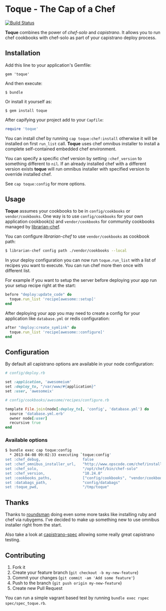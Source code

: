 # Toque - The Cap of a Chef

[![Build Status](https://travis-ci.org/jgraichen/toque.png?branch=master)](https://travis-ci.org/jgraichen/toque)

**Toque** combines the power of *chef-solo* and *capistrano*. It allows you to
run chef cookbooks with chef-solo as part of your capistrano deploy process.

## Installation

Add this line to your application's Gemfile:

    gem 'toque'

And then execute:

    $ bundle

Or install it yourself as:

    $ gem install toque

After capifying your project add to your `Capfile`:

```ruby
require 'toque'
```

You can install chef by running `cap toque:chef:install` otherwise it will be
installed on first `run_list` call. **Toque** uses chef omnibus installer to
install a complete self-contained embedded chef environment.

You can specify a specific chef version by setting `:chef_version` to
something different to `nil`. If an already installed chef with a different version
exists **toque** will run omnibus installer with specified version to
override installed chef.

See `cap toque:config` for more options.

## Usage

**Toque** assumes your cookbooks to be in `config/cookbooks` or
`vendor/cookbooks`. One way is to use `config/cookbooks` for your own
application cookbook(s) and `vendor/cookbooks` for community cookbooks managed
by [librarian-chef](https://github.com/applicationsonline/librarian-chef).

You can configure *librarian-chef* to use `vendor/cookbooks` as cookbook path:

```bash
$ librarian-chef config path ./vendor/cookbooks --local
```

In your deploy configuration you can now run `toque.run_list` with a list of
recipes you want to execute. You can run chef more then once with different
list.

For example if you want to setup the server before deploying your app run
your setup recipe right at the start:

```ruby
before "deploy:update_code" do
  toque.run_list 'recipe[awesome::setup]'
end
```

After deploying your app you may need to create a config for your application
like `database.yml` or redis configuration:

```ruby
after "deploy:create_symlink" do
  toque.run_list 'recipe[awesome::configure]'
end
```

## Configuration

By default all capistrano options are available in your node configuration:

```ruby
# config/deploy.rb

set :application, 'awesomeium'
set :deploy_to, "/var/www/#{application}"
set :user, 'awesomeix'

# config/cookbooks/awesome/recipes/configure.rb

template File.join(node[:deploy_to], 'config', 'database.yml') do
  source 'database.yml.erb'
  owner node[:user]
  recursive true
end
```

### Available options

```bash
$ bundle exec cap toque:config
  * 2013-04-08 09:02:33 executing `toque:config'
set :chef_debug,                   false
set :chef_omnibus_installer_url,   "http://www.opscode.com/chef/install.sh"
set :chef_solo,                    "/opt/chef/bin/chef-solo"
set :chef_version,                 "10.24.0"
set :cookbooks_paths,              ["config/cookbooks", "vendor/cookbooks"]
set :databags_path,                "config/databags"
set :toque_pwd,                    "/tmp/toque"
```

## Thanks

Thanks to [roundsman](https://github.com/iain/roundsman) doing even some more
tasks like installing ruby and chef via rubygems. I've decided to make up
something new to use omnibus installer right from the start.

Also take a look at
[capistrano-spec](https://github.com/technicalpickles/capistrano-spec) allowing
some really great capistrano testing.

## Contributing

1. Fork it
2. Create your feature branch (`git checkout -b my-new-feature`)
3. Commit your changes (`git commit -am 'Add some feature'`)
4. Push to the branch (`git push origin my-new-feature`)
5. Create new Pull Request

You can run a simple vagrant based test by running `bundle exec rspec spec/spec_toque.rb`.

